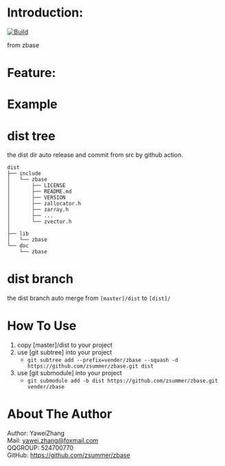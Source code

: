 
# Introduction:  
[![Build](https://github.com/zsummer/zbase/actions/workflows/cmake.yml/badge.svg)](https://github.com/zsummer/zbase/actions/workflows/cmake.yml)

from zbase

# Feature:  


#  Example  



# dist tree 
the dist dir auto release and commit from src by github action.   

```
dist
├── include
│   └── zbase
│       ├── LICENSE
│       ├── README.md
│       ├── VERSION
│       ├── zallocator.h
│       ├── zarray.h
│       ├── ...
│       └── zvector.h
│        
├── lib
│   └── zbase
└── doc
    └── zbase
```

# dist branch   
the dist branch auto merge  from ```[master]/dist``` to ```[dist]/```   



# How To Use  
1. copy [master]/dist to your project   
2. use [git subtree] into your project 
   * ```git subtree add --prefix=vender/zbase --squash -d  https://github.com/zsummer/zbase.git dist``` 
3. use [git submodule] into your project 
   * ```git submodule add -b dist https://github.com/zsummer/zbase.git vender/zbase```




 

# About The Author  
Author: YaweiZhang  
Mail: yawei.zhang@foxmail.com  
QQGROUP: 524700770  
GitHub: https://github.com/zsummer/zbase  


